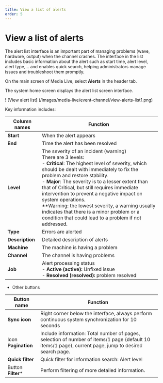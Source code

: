 ```yaml
---
title: View a list of alerts
order: 5
---
```


# View a list of alerts

The alert list interface is an important part of managing problems (wave, hardware, output) when the channel crashes. The interface in the list includes basic information about the alert such as start time, alert level, alert type,... and enables quick search, helping administrators manage issues and troubleshoot them promptly.

On the main screen of Media Live, select **Alerts** in the header tab.

The system home screen displays the alert list screen interface.

! [View alert list] (/images/media-live/event-channel/view-alerts-list1.png)

Key information includes:

| Column names    | Function                                                                                                                                                                                                                                                                                                                                                                                                                                                                                                                                                                                                                                                                         |
| --------------- | -------------------------------------------------------------------------------------------------------------------------------------------------------------------------------------------------------------------------------------------------------------------------------------------------------------------------------------------------------------------------------------------------------------------------------------------------------------------------------------------------------------------------------------------------------------------------------------------------------------------------------------------------------------------------------- |
| **Start**       | When the alert appears                                                                                                                                                                                                                                                                                                                                                                                                                                                                                                                                                                                                                                                           |
| **End**         | Time the alert has been resolved                                                                                                                                                                                                                                                                                                                                                                                                                                                                                                                                                                                                                                                 |
| **Level**       | The severity of an incident (warning) <br />There are 3 levels:<br />- **Critical**: The highest level of severity, which should be dealt with immediately to fix the problem and restore stability. <br />- **Major**: The severity is to a lesser extent than that of Critical, but still requires immediate intervention to prevent a negative impact on system operations.<br />\*\*Warning: the lowest severity, a warning usually indicates that there is a minor problem or a condition that could lead to a problem if not addressed. |
| **Type**        | Errors are alerted                                                                                                                                                                                                                                                                                                                                                                                                                                                                                                                                                                                                                                                               |
| **Description** | Detailed description of alerts                                                                                                                                                                                                                                                                                                                                                                                                                                                                                                                                                                                                                                                   |
| **Machine**     | The machine is having a problem                                                                                                                                                                                                                                                                                                                                                                                                                                                                                                                                                                                                                                                  |
| **Channel**     | The channel is having problems                                                                                                                                                                                                                                                                                                                                                                                                                                                                                                                                                                                                                                                   |
| **Job**         | Alert processing status<br />- **Active (active):** Unfixed issue<br />- **Resolved (resolved):** problem resolved                                                                                                                                                                                                                                                                                                                                                                                                                                                                                         |

- Other buttons

| Button name         | Function                                                                                                                                                                                                 |
| ------------------- | -------------------------------------------------------------------------------------------------------------------------------------------------------------------------------------------------------- |
| **Sync icon**       | Right corner below the interface, always perform continuous system synchronization for 10 seconds                                                                                                        |
| Icon **Pagination** | Include information: Total number of pages, selection of number of items/1 page (default 10 items/1 page), current page, jump to desired search page. |
| **Quick filter**    | Quick filter for information search: Alert level                                                                                                                                         |
| Button **Filter**\* | Perform filtering of more detailed information.                                                                                                                                          |
